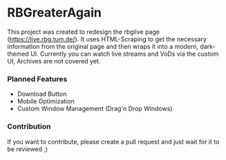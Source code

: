 # RBGreaterAgain

This project was created to redesign the rbglive page (https://live.rbg.tum.de/).
It uses HTML-Scraping to get the necessary information from the original page and then wraps it into a modern, dark-themed UI.
Currently you can watch live streams and VoDs via the custom UI, Archives are not covered yet.

### Planned Features
- Download Button
- Mobile Optimization
- Custom Window Management (Drag'n Drop Windows)


### Contribution
If you want to contribute, please create a pull request and just wait for it to be reviewed ;)


